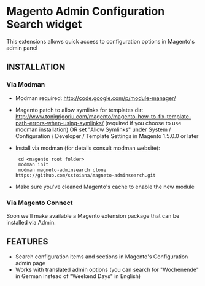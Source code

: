 # Magento Admin Configuration Search widget

This extensions allows quick access to configuration options in Magento's admin panel

## INSTALLATION 

### Via Modman
 - Modman required: <http://code.google.com/p/module-manager/>
 - Magento patch to allow symlinks for templates dir: <http://www.tonigrigoriu.com/magento/magento-how-to-fix-template-path-errors-when-using-symlinks/> (required if you choose to use modman installation) OR set "Allow Symlinks" under System / Configuration / Developer / Template Settings in Magento 1.5.0.0 or later
 - Install via modman (for details consult modman website):

        cd <magento root folder>
        modman init
        modman magneto-adminsearch clone https://github.com/sstoiana/magneto-adminsearch.git

 - Make sure you've cleaned Magento's cache to enable the new module

### Via Magento Connect
Soon we'll make available a Magento extension package that can be installed via Admin.

## FEATURES 

 - Search configuration items and sections in Magento's Configuration admin page
 - Works with translated admin options (you can search for "Wochenende" in German instead of "Weekend Days" in English)



